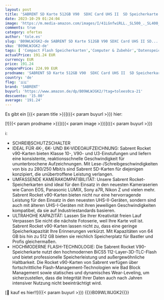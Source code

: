 ```yaml
---
layout: post
title: 'SABRENT SD Karte 512GB V90  SDXC Card UHS II  SD Speicherkarte Class 10  U3  R280MB/s W250MB/s Full HD Ultra 8K für professionelle Fotografen  Videofilmer  Vloggers  SD-TL90-256GB '
date: 2023-10-29 01:24:04
image: 'https://m.media-amazon.com/images/I/41LGnfwiRLL._SL500_._SL400_.jpg'
comments: true
category: ofertas
author: 'tole.es'
slug: 'B09WLWJGK2-de SABRENT SD Karte 512GB V90 SDXC Card UHS II SD...'
sku: 'B09WLWJGK2-de'
tags: [ 'Compact Flash Speicherkarten','Computer & Zubehör','Datenspeicher','Externe Datenspeicher','Speicherkarten','sabrent','🇩🇪', ]
actualPrice: 191.24 EUR
currency: EUR
price: 191.24
comparePrice: 224.99 EUR
prodname: 'SABRENT SD Karte 512GB V90  SDXC Card UHS II  SD Speicherkarte Class 10  U3  R280MB/s W250MB/s Full HD Ultra 8K für professionelle Fotografen  Videofilmer  Vloggers  SD-TL90-256GB '
country: 'de'
flag: '🇩🇪'
brand: 'SABRENT'
buyurl: 'https://www.amazon.de/dp/B09WLWJGK2/?tag=tolees0ca-21'
descuento: '15.00'
average: '191.24'
---
```


Es gibt ein [{{< param title >}}]({{< param buyurl >}}) hier:

[![{{< param prodname >}}]({{< param image >}})]({{< param buyurl >}})

ℹ️:

- SCHREIBSCHUTZSCHALTER
- IDEAL FÜR 4K-, 6K- UND 8K-VIDEOAUFZEICHNUNG: Sabrent Rocket v90-Karten bieten Klasse 10-, V90- und U3-Einstufungen und liefern eine konsistente, reaktionsschnelle Geschwindigkeit für ununterbrochene Aufzeichnungen. Mit Lese-/Schreibgeschwindigkeiten von bis zu 280/250 Mbit/s sind Sabrent SD-Karten für diejenigen konzipiert, die unübertroffene Leistung verlangen.
- UMFASSENDE KAMERAKOMPATIBILITÄT: Unsere Sabrent Rocket-Speicherkarten sind ideal für den Einsatz in den neuesten Kameraserien wie Canon EOS, Panasonic LUMIX, Sony a7R, Nikon Z und vielen mehr. Sabrent Rocket v90-Karten bieten nicht nur eine hervorragende Leistung für den Einsatz in den neuesten UHS-II-Geräten, sondern sind auch mit älteren UHS-I-Geräten mit ihren jeweiligen Geschwindigkeiten kompatibel, da sie auf Industriestandards basieren.
- ULTRAHOHE KAPAZITÄT: Lassen Sie Ihrer Kreativität freien Lauf Verpassen Sie nicht die nächste Fotoserie, weil Ihre Karte voll ist. Sabrent Rocket v90-Karten lassen nicht zu, dass eine geringe Speicherkapazität Ihre Erinnerungen verkürzt. Mit Kapazitäten von 64 GB bis hin zu 512 GB bieten sie reichlich Speicherplatz für Bastler und Profis gleichermaßen.
- HOCHMODERNE FLASH-TECHNOLOGIE: Die Sabrent Rocket V90-Speicherkarte nutzt den hochmodernen BiCS5 112-Layer-3D-TLC-Flash und bietet professionelle Speicherleistung und außergewöhnliche Haltbarkeit. Die Rocket v90-Karten von Sabrent verfügen über fortschrittliche Flash-Management-Technologien wie Bad Block Management sowie statisches und dynamisches Wear-Leveling, um sicherzustellen, dass die Integrität Ihrer Daten auch nach Jahren intensiver Nutzung nicht beeinträchtigt wird.

[🛒 kauf es hier!!]({{< param buyurl >}})
{{<world>}}B09WLWJGK2{{</world>}}

